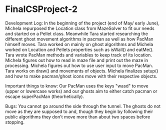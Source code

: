 # FinalCSProject-2


Development Log:
In the beginning of the project (end of May/ early June), Michela repurposed the Location class from MazeSolver to fit our needs and started on a Pellet class. Meanwhile Tara started researching the different ghost movement algorithms in pacman as well as how PacMan himself moves.
Tara worked on mainly on ghost algorithms and Michela worked on Location and Pellets properties such as isWall() and eatMe().
Tara wrote PacMan methods and variables to keep track of its location.
Michela figures out how to read in maze file and print out the maze in processing.
Michela figures out how to use user input to move PacMan.
Tara works on draw() and movements of objects.
Michela finalizes setup() and how to make pacman/ghost icons move with their respective objects.

Important things to know:
Our PacMan uses the keys "wasd" to move (upper or lowercase works) and our ghosts aim to either catch pacman or escape superPacMan (theorhetically).

Bugs:
You cannot go around the side through the tunnel.
The ghosts do not move as they are supposed to and, though they begin by following their public algorithms they don't move more than about two spaces before stopping.


